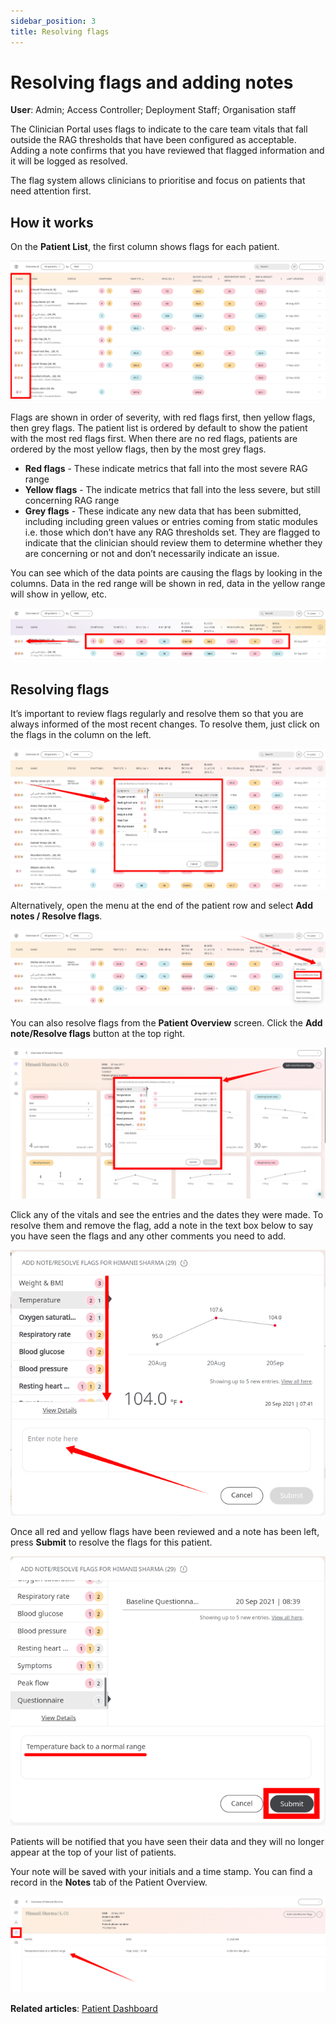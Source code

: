 ```yaml
---
sidebar_position: 3
title: Resolving flags
---
```

# Resolving flags and adding notes
**User**: Admin; Access Controller; Deployment Staff; Organisation staff

The Clinician Portal uses flags to indicate to the care team vitals that fall outside the RAG thresholds that have been configured as acceptable. Adding a note confirms that you have reviewed that flagged information and it will be logged as resolved.

The flag system allows clinicians to prioritise and focus on patients that need attention first. 
## How it works​
On the **Patient List**, the first column shows flags for each patient. 

![Flags columns](./assets/ResolveFlags01.png)

Flags are shown in order of severity, with red flags first, then yellow flags, then grey flags. The patient list is ordered by default to show the patient with the most red flags first. When there are no red flags, patients are ordered by the most yellow flags, then by the most grey flags.
- **Red flags** - These indicate metrics that fall into the most severe RAG range
- **Yellow flags** - The indicate metrics that fall into the less severe, but still concerning RAG range
- **Grey flags** - These indicate any new data that has been submitted, including including green values or entries coming from static modules i.e. those which don’t have any RAG thresholds set. They are flagged to indicate that the clinician should review them to determine whether they are concerning or not and don’t necessarily indicate an issue.

You can see which of the data points are causing the flags by looking in the columns. Data in the red range will be shown in red, data in the yellow range will show in yellow, etc.

![Module flags](./assets/ResolveFlags02.png)

## Resolving flags
It’s important to review flags regularly and resolve them so that you are always informed of the most recent changes.  To resolve them, just click on the flags in the column on the left.

![Resolve from list](./assets/ResolveFlags03.png)

Alternatively, open the menu at the end of the patient row and select **Add notes / Resolve flags**.

![Resolve from menu](./assets/ResolveFlags04.png)

You can also resolve flags from the **Patient Overview** screen. Click the **Add note/Resolve flags** button at the top right.

![Resolve from dashboard](./assets/ResolveFlags05.png)

Click any of the vitals and see the entries and the dates they were made. To resolve them and remove the flag, add a note in the text box below to say you have seen the flags and any other comments you need to add.

![Resolve flags window](./assets/ResolveFlags06.png)

Once all red and yellow flags have been reviewed and a note has been left, press **Submit** to resolve the flags for this patient.

![Submit notes](./assets/ResolveFlags07.png)

Patients will be notified that you have seen their data and they will no longer appear at the top of your list of patients.

Your note will be saved with your initials and a time stamp. You can find a record in the **Notes** tab of the Patient Overview.

![View notes](./assets/ResolveFlags08.png)

**Related articles**: [Patient Dashboard](../managing-health-data/patient-dashboard.md) 
